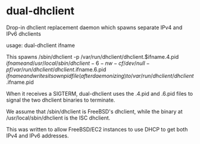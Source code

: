 # dual-dhclient
Drop-in dhclient replacement daemon which spawns separate IPv4 and IPv6 dhclients

usage: dual-dhclient ifname

This spawns
/sbin/dhclient -p /var/run/dhclient/dhclient.$ifname.4.pid $ifname
and
/usr/local/sbin/dhclient -6 -nw -cf /dev/null -pf /var/run/dhclient/dhclient.$ifname.6.pid $ifname
and writes its own pidfile (after daemonizing) to
/var/run/dhclient/dhclient.$ifname.pid

When it receives a SIGTERM, dual-dhclient uses the .4.pid and .6.pid files
to signal the two dhclient binaries to terminate.

We assume that /sbin/dhclient is FreeBSD's dhclient, while the binary at
/usr/local/sbin/dhclient is the ISC dhclient.

This was written to allow FreeBSD/EC2 instances to use DHCP to get both
IPv4 and IPv6 addresses.
